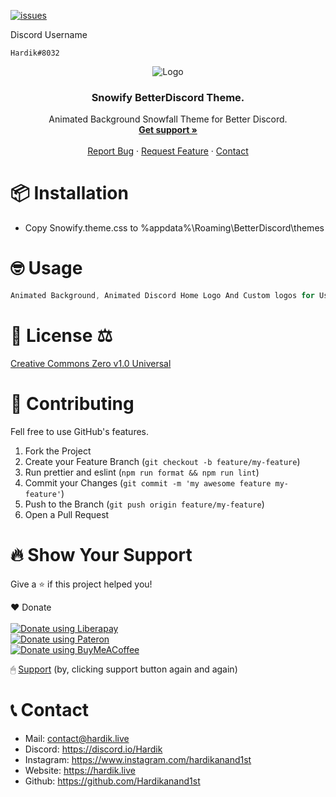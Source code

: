 [![issues](https://img.shields.io/github/issues/barbarbar338/readme-template?color=red&logo=github&style=for-the-badge)](https://github.com/Hardikanand1st/Find-I.P-with-.bat-file/issues)

Discord Username
```
Hardik#8032
```

<p align="center">
  <img src="https://user-images.githubusercontent.com/72273900/128740025-2c09b0f8-c942-49e5-b2c7-4c19383bbb0d.png" alt="Logo" width="" height="" />
  <h3 align="center">Snowify BetterDiscord Theme.</h3>

  <p align="center">
    Animated Background Snowfall Theme for Better Discord.
    <br />
    <a href="https://discord.io/Hardik"><strong>Get support »</strong></a>
    <br />
    <br />
    <a href="https://github.com/Hardikanand1st/Snowify-Better-Discord-Theme/issues">Report Bug</a>
    ·
    <a href="https://github.com/Hardikanand1st/Snowify-Better-Discord-Theme/issues">Request Feature</a>
    ·
    <a href="https://hardik.live/contact">Contact</a>
  </p>
</p>

# 📦 Installation

-   Copy Snowify.theme.css to %appdata%\Roaming\BetterDiscord\themes

# 🤓 Usage

```js
Animated Background, Animated Discord Home Logo And Custom logos for User-settings.
```

# 📄 License ⚖

[Creative Commons Zero v1.0 Universal](https://github.com/Hardikanand1st/Snowify-Better-Discord-Theme/blob/main/LICENSE)

# 🧦 Contributing

Fell free to use GitHub's features.

1. Fork the Project
2. Create your Feature Branch (`git checkout -b feature/my-feature`)
3. Run prettier and eslint (`npm run format && npm run lint`)
4. Commit your Changes (`git commit -m 'my awesome feature my-feature'`)
5. Push to the Branch (`git push origin feature/my-feature`)
6. Open a Pull Request

<h1 id="Donate">🔥 Show Your Support </h1>

Give a ⭐️ if this project helped you!

❤️ Donate
<br><br>
<noscript><a href="https://liberapay.com/hardikanand1st/donate"><img alt="Donate using Liberapay" src="https://liberapay.com/assets/widgets/donate.svg"></a></noscript>
<br>
<noscript><a href="https://www.patreon.com/HardikAnand"><img alt="Donate using Pateron" src="https://user-images.githubusercontent.com/72273900/130895407-bd1c1644-1e50-400e-8fed-57e1787aa731.png"></a></noscript>
<br>
<noscript><a href="https://www.buymeacoffee.com/hardikanand"><img alt="Donate using BuyMeACoffee" src="https://user-images.githubusercontent.com/72273900/133724682-156c24ef-cca5-4373-8942-8e65c47d4a66.png"></a></noscript>

🖱 [Support](https://hardik.live/support)
(by, clicking support button again and again)


# 📞 Contact

-   Mail: contact@hardik.live
-   Discord: https://discord.io/Hardik
-   Instagram: https://www.instagram.com/hardikanand1st
-   Website: https://hardik.live
-   Github: https://github.com/Hardikanand1st

